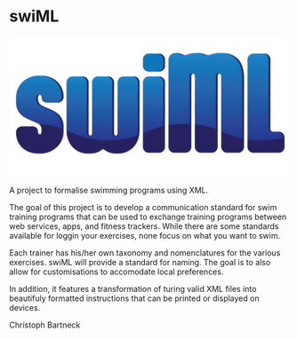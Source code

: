 # swiML

![logo swiML](https://github.com/bartneck/swiML/blob/a473bc2d25aba77e6a85223b60402f1dfcff7f9e/swiMLLogoGradient.png)

A project to formalise swimming programs using XML.

The goal of this project is to develop a communication standard for swim training programs that can be used to exchange training programs between web services, apps, and fitness trackers. While there are some standards available for loggin your exercises, none focus on what you want to swim.

Each trainer has his/her own taxonomy and nomenclatures for the various exercises. swiML will provide a standard for naming. The goal is to also allow for customisations to accomodate local preferences.

In addition, it features a transformation of turing valid XML files into beautifuly formatted instructions that can be printed or displayed on devices.

Christoph Bartneck
